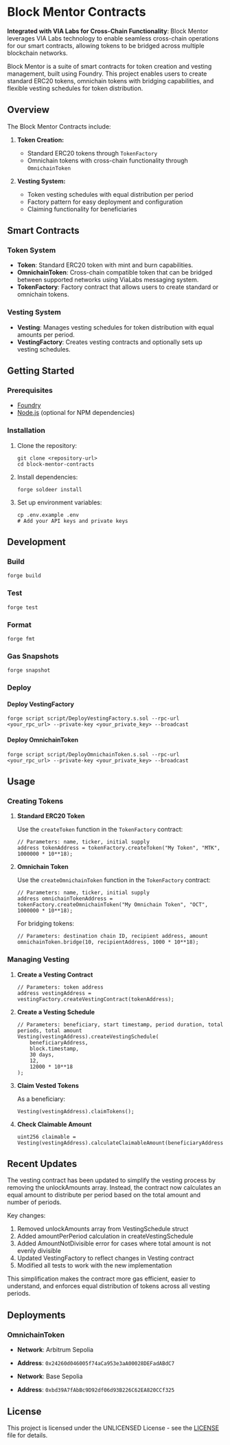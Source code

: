 # Block Mentor Contracts

**Integrated with VIA Labs for Cross-Chain Functionality**: Block Mentor leverages VIA Labs technology to enable seamless cross-chain operations for our smart contracts, allowing tokens to be bridged across multiple blockchain networks.

Block Mentor is a suite of smart contracts for token creation and vesting management, built using Foundry. This project enables users to create standard ERC20 tokens, omnichain tokens with bridging capabilities, and flexible vesting schedules for token distribution.

## Overview

The Block Mentor Contracts include:

1. **Token Creation:**
   - Standard ERC20 tokens through `TokenFactory`
   - Omnichain tokens with cross-chain functionality through `OmnichainToken`

2. **Vesting System:**
   - Token vesting schedules with equal distribution per period
   - Factory pattern for easy deployment and configuration
   - Claiming functionality for beneficiaries

## Smart Contracts

### Token System

- **Token**: Standard ERC20 token with mint and burn capabilities.
- **OmnichainToken**: Cross-chain compatible token that can be bridged between supported networks using ViaLabs messaging system.
- **TokenFactory**: Factory contract that allows users to create standard or omnichain tokens.

### Vesting System

- **Vesting**: Manages vesting schedules for token distribution with equal amounts per period.
- **VestingFactory**: Creates vesting contracts and optionally sets up vesting schedules.

## Getting Started

### Prerequisites

- [Foundry](https://book.getfoundry.sh/getting-started/installation)
- [Node.js](https://nodejs.org) (optional for NPM dependencies)

### Installation

1. Clone the repository:
   ```shell
   git clone <repository-url>
   cd block-mentor-contracts
   ```

2. Install dependencies:
   ```shell
   forge soldeer install
   ```

3. Set up environment variables:
   ```shell
   cp .env.example .env
   # Add your API keys and private keys
   ```

## Development

### Build

```shell
forge build
```

### Test

```shell
forge test
```

### Format

```shell
forge fmt
```

### Gas Snapshots

```shell
forge snapshot
```

### Deploy

#### Deploy VestingFactory
```shell
forge script script/DeployVestingFactory.s.sol --rpc-url <your_rpc_url> --private-key <your_private_key> --broadcast
```

#### Deploy OmnichainToken
```shell
forge script script/DeployOmnichainToken.s.sol --rpc-url <your_rpc_url> --private-key <your_private_key> --broadcast
```

## Usage

### Creating Tokens

1. **Standard ERC20 Token**
   
   Use the `createToken` function in the `TokenFactory` contract:
   
   ```solidity
   // Parameters: name, ticker, initial supply
   address tokenAddress = tokenFactory.createToken("My Token", "MTK", 1000000 * 10**18);
   ```

2. **Omnichain Token**
   
   Use the `createOmnichainToken` function in the `TokenFactory` contract:
   
   ```solidity
   // Parameters: name, ticker, initial supply
   address omnichainTokenAddress = tokenFactory.createOmnichainToken("My Omnichain Token", "OCT", 1000000 * 10**18);
   ```
   
   For bridging tokens:
   ```solidity
   // Parameters: destination chain ID, recipient address, amount
   omnichainToken.bridge(10, recipientAddress, 1000 * 10**18);
   ```

### Managing Vesting

1. **Create a Vesting Contract**
   
   ```solidity
   // Parameters: token address
   address vestingAddress = vestingFactory.createVestingContract(tokenAddress);
   ```

2. **Create a Vesting Schedule**
   
   ```solidity
   // Parameters: beneficiary, start timestamp, period duration, total periods, total amount
   Vesting(vestingAddress).createVestingSchedule(
       beneficiaryAddress,
       block.timestamp,
       30 days,
       12,
       12000 * 10**18
   );
   ```

3. **Claim Vested Tokens**
   
   As a beneficiary:
   ```solidity
   Vesting(vestingAddress).claimTokens();
   ```

4. **Check Claimable Amount**
   
   ```solidity
   uint256 claimable = Vesting(vestingAddress).calculateClaimableAmount(beneficiaryAddress);
   ```

## Recent Updates

The vesting contract has been updated to simplify the vesting process by removing the unlockAmounts array. Instead, the contract now calculates an equal amount to distribute per period based on the total amount and number of periods.

Key changes:
1. Removed unlockAmounts array from VestingSchedule struct
2. Added amountPerPeriod calculation in createVestingSchedule
3. Added AmountNotDivisible error for cases where total amount is not evenly divisible
4. Updated VestingFactory to reflect changes in Vesting contract
5. Modified all tests to work with the new implementation

This simplification makes the contract more gas efficient, easier to understand, and enforces equal distribution of tokens across all vesting periods.

## Deployments

### OmnichainToken

- **Network**: Arbitrum Sepolia
- **Address**: `0x24260d046005f74aCa953e3aA00028DEFadABdC7`

- **Network**: Base Sepolia
- **Address**: `0xbd39A7fAbBc9D92df06d93B226C62EA820CCf325`

## License

This project is licensed under the UNLICENSED License - see the [LICENSE](LICENSE) file for details.
